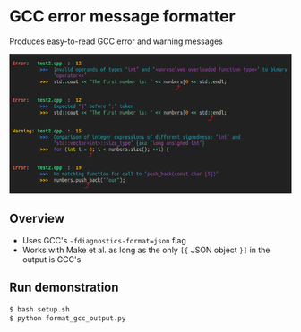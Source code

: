 
# GCC error message formatter

Produces easy-to-read GCC error and warning messages<br>

<img src='formatted_output.png' height='250px'>


## Overview

- Uses GCC's `-fdiagnostics-format=json` flag
- Works with Make et al. as long as the only `[{` JSON object `}]` in the output is GCC's


## Run demonstration

```
$ bash setup.sh
$ python format_gcc_output.py
```

